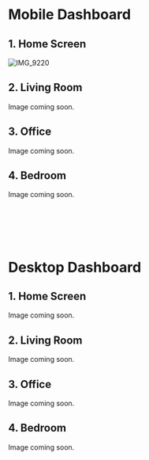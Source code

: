 # Mobile Dashboard 
## 1. Home Screen
![IMG_9220](https://user-images.githubusercontent.com/25380113/189253603-bac6b51d-8484-4385-bfd8-e5b285a5d196.jpg)
## 2. Living Room
Image coming soon.
## 3. Office
Image coming soon.
## 4. Bedroom
Image coming soon.

<br><br><br><br>

# Desktop Dashboard
## 1. Home Screen
Image coming soon.
## 2. Living Room
Image coming soon.
## 3. Office
Image coming soon.
## 4. Bedroom
Image coming soon.
